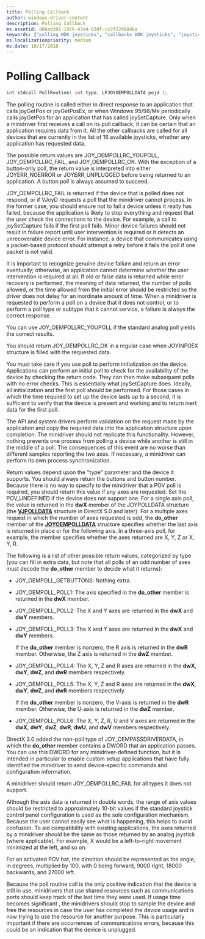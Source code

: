 ```yaml
---
title: Polling Callback
author: windows-driver-content
description: Polling Callback
ms.assetid: d86ed391-19c6-47e4-83df-cc2f2298846a
keywords: ["polling WDK joysticks", "callbacks WDK joysticks", "joysticks WDK HID , polling", "virtual joystick drivers WDK HID , polling", "VJoyD WDK HID , polling", "joysticks WDK HID , positions", "locations WDK joysticks", "positions WDK joysticks"]
ms.localizationpriority: medium
ms.date: 10/17/2018
---
```


# Polling Callback





```cpp
int stdcall PollRoutine( int type, LPJOYOEMPOLLDATA pojd );
```

The polling routine is called either in direct response to an application that calls joyGetPos or joyGetPosEx, or when Windows 95/98/Me periodically calls joyGetPos for an application that has called joySetCapture. Only when a minidriver first receives a call on its poll callback, it can be certain that an application requires data from it. All the other callbacks are called for all devices that are currently in the list of 16 available joysticks, whether any application has requested data.

The possible return values are JOY\_OEMPOLLRC\_YOUPOLL, JOY\_OEMPOLLRC\_FAIL, and JOY\_OEMPOLLRC\_OK. With the exception of a button-only poll, the return value is interpreted into either JOYERR\_NOERROR or JOYERR\_UNPLUGGED before being returned to an application. A button poll is always assumed to succeed.

JOY\_OEMPOLLRC\_FAIL is returned if the device that is polled does not respond, or if VJoyD requests a poll that the minidriver cannot process. In the former case, you should ensure not to fail a device unless it really has failed, because the application is likely to stop everything and request that the user check the connections to the device. For example, a call to joySetCapture fails if the first poll fails. Minor device failures should not result in failure report until user intervention is required or it detects an unrecoverable device error. For instance, a device that communicates using a packet-based protocol should attempt a retry before it fails the poll if one packet is not valid.

It is important to recognize genuine device failure and return an error eventually; otherwise, an application cannot determine whether the user intervention is required at all. If old or false data is returned while error recovery is performed, the meaning of data returned, the number of polls allowed, or the time allowed from the initial error should be restricted so the driver does not delay for an inordinate amount of time. When a minidriver is requested to perform a poll on a device that it does not control, or to perform a poll type or subtype that it cannot service, a failure is always the correct response.

You can use JOY\_OEMPOLLRC\_YOUPOLL if the standard analog poll yields the correct results.

You should return JOY\_OEMPOLLRC\_OK in a regular case when JOYINFOEX structure is filled with the requested data.

You must take care if you use poll to perform initialization on the device. Applications can perform an initial poll to check for the availability of the device by checking the return code. They can then make subsequent polls with no error checks. This is essentially what joySetCapture does. Ideally, all initialization and the first poll should be performed. For those cases in which the time required to set up the device lasts up to a second, it is sufficient to verify that the device is present and working and to return inert data for the first poll.

The API and system drivers perform validation on the request made by the application and copy the required data into the application structure upon completion. The minidriver should not replicate this functionality. However, nothing prevents one process from polling a device while another is still in the middle of a poll. The consequences of this event are no worse than different samples reporting the two axes. If necessary, a minidriver can perform its own process synchronization.

Return values depend upon the "type" parameter and the device it supports. You should always return the buttons and button number. Because there is no way to specify to the minidriver that a POV poll is required, you should return this value if any axes are requested. Set the POV\_UNDEFINED if the device does not support one. For a single axis poll, the value is returned in the **dwX** member of the JOYPOLLDATA structure (the [**VJPOLLDATA**](https://msdn.microsoft.com/library/windows/hardware/ff543573) structure in DirectX 5.0 and later). For a multiple axes request in which the number of axes requested is odd, the **do\_other** member of the [**JOYOEMPOLLDATA**](https://msdn.microsoft.com/library/windows/hardware/ff542251) structure specifies whether the last axis is returned in place or for the following axis. In a three-axis poll, for example, the member specifies whether the axes returned are X, Y, Z or X, Y, R.

The following is a list of other possible return values, categorized by type (you can fill in extra data, but note that all polls of an odd number of axes must decode the **do\_other** member to decide what it returns):

-   JOY\_OEMPOLL\_GETBUTTONS: Nothing extra.

-   JOY\_OEMPOLL\_POLL1: The axis specified in the **do\_other** member is returned in the **dwX** member.

-   JOY\_OEMPOLL\_POLL2: The X and Y axes are returned in the **dwX** and **dwY** members.

-   JOY\_OEMPOLL\_POLL3: The X and Y axes are returned in the **dwX** and **dwY** members.

    If the **do\_other** member is nonzero, the R axis is returned in the **dwR** member. Otherwise, the Z axis is returned in the **dwZ** member.

-   JOY\_OEMPOLL\_POLL4: The X, Y, Z and R axes are returned in the **dwX**, **dwY**, **dwZ**, and **dwR** members respectively.

-   JOY\_OEMPOLL\_POLL5: The X, Y, Z and R axes are returned in the **dwX**, **dwY**, **dwZ**, and **dwR** members respectively.

    If the **do\_other** member is nonzero, the V-axis is returned in the **dwR** member. Otherwise, the U-axis is returned in the **dwZ** member.

-   JOY\_OEMPOLL\_POLL6: The X, Y, Z, R, U and V axes are returned in the **dwX**, **dwY**, **dwZ**, **dwR**, **dwU**, and **dwV** members respectively.

DirectX 3.0 added the non-poll type of JOY\_OEMPASSDRIVERDATA, in which the **do\_other** member contains a DWORD that an application passes. You can use this DWORD for any minidriver-defined function, but it is intended in particular to enable custom setup applications that have fully identified the minidriver to send device-specific commands and configuration information.

A minidriver should return JOY\_OEMPOLLRC\_FAIL for all types it does not support.

Although the axis data is returned in double words, the range of axis values should be restricted to approximately 10-bit values if the standard joystick control panel configuration is used as the sole configuration mechanism. Because the user cannot easily see what is happening, this helps to avoid confusion. To aid compatibility with existing applications, the axes returned by a minidriver should be the same as those returned by an analog joystick (where applicable). For example, X would be a left-to-right movement minimized at the left, and so on.

For an activated POV hat, the direction should be represented as the angle, in degrees, multiplied by 100, with 0 being forward, 9000 right, 18000 backwards, and 27000 left.

Because the poll routine call is the only positive indication that the device is still in use, minidrivers that use shared resources such as communications ports should keep track of the last time they were used. If usage time becomes significant , the minidrivers should stop to sample the device and free the resources in case the user has completed the device usage and is now trying to use the resource for another purpose. This is particularly important if there are occurrences of communications errors, because this could be an indication that the device is unplugged.

 

 




